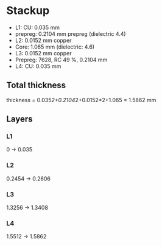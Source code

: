 # Stackup
- L1: CU: 0.035 mm
- prepreg: 0.2104 mm prepreg (dielectric 4.4)
- L2: 0.0152 mm copper
- Core: 1.065 mm (dielectric: 4.6)
- L3: 0.0152 mm copper
- Prepreg: 7628, RC 49 %, 0.2104 mm
- L4: CU: 0.035 mm

## Total thickness
thickness = 0.035*2+0.2104*2+0.0152*2+1.065 = 1.5862 mm

## Layers
### L1
0 -> 0.035

### L2
0.2454 -> 0.2606

### L3
1.3256 -> 1.3408

### L4
1.5512 -> 1.5862